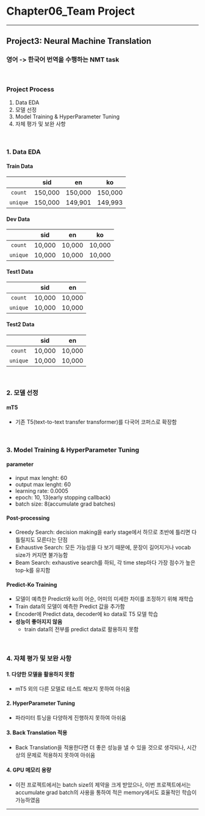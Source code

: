 # Chapter06_Team Project
---
## Project3: Neural Machine Translation
### 영어 -> 한국어 번역을 수행하는 NMT task
<br>

### Project Process
1. Data EDA
2. 모델 선정
3. Model Training & HyperParameter Tuning
4. 자체 평가 및 보완 사항
<br>

### 1. Data EDA
#### Train Data
| |sid|en|ko|
|:---:|:---:|:---:|:---:|
|`count`|150,000|150,000|150,000|
|`unique`|150,000|149,901|149,993|

#### Dev Data
| |sid|en|ko|
|:---:|:---:|:---:|:---:|
|`count`|10,000|10,000|10,000|
|`unique`|10,000|10,000|10,000|

#### Test1 Data
| |sid|en|
|:---:|:---:|:---:|
|`count`|10,000|10,000|
|`unique`|10,000|10,000|

#### Test2 Data
| |sid|en|
|:---:|:---:|:---:|
|`count`|10,000|10,000|
|`unique`|10,000|10,000|

<br>

### 2. 모델 선정
#### mT5
- 기존 T5(text-to-text transfer transformer)를 다국어 코퍼스로 확장함

<br>

### 3. Model Training & HyperParameter Tuning
#### parameter
- input max lenght: 60
- output max lenght: 60
- learning rate: 0.0005
- epoch: 10, 13(early stopping callback)
- batch size: 8(accumulate grad batches)

#### Post-processing
- Greedy Search: decision making을 early stage에서 하므로 초반에 틀리면 다 틀릴지도 모른다는 단점
- Exhaustive Search: 모든 가능성을 다 보기 때문에, 문장이 길어지거나 vocab size가 커지면 불가능함
- Beam Search: exhaustive search를 하되, 각 time step마다 가장 점수가 높은 top-k를 유지함

#### Predict-Ko Training
- 모델이 예측한 Predict와 ko의 어순, 어미의 미세한 차이를 조정하기 위해 재학습
- Train data의 모델이 예측한 Predict 값을 추가함
- Encoder에 Predict data, decoder에 ko data로 T5 모델 학습
- __성능이 좋아지지 않음__
    * train data의 전부를 predict data로 활용하지 못함
    
<br>

### 4. 자체 평가 및 보완 사항
#### 1. 다양한 모델을 활용하지 못함
- mT5 외의 다른 모델로 테스트 해보지 못하여 아쉬움

#### 2. HyperParameter Tuning
- 파라미터 튜닝을 다양하게 진행하지 못하여 아쉬움

#### 3. Back Translation 적용
- Back Translation을 적용한다면 더 좋은 성능을 낼 수 있을 것으로 생각되나, 시간상의 문제로 적용하지 못하여 아쉬움

#### 4. GPU 메모리 용량
- 이전 프로젝트에서는 batch size의 제약을 크게 받았으나, 이번 프로젝트에서는 accumulate grad batch의 사용을 통하여 적은 memory에서도 효율적인 학습이 가능하였음
---
